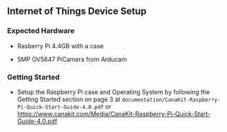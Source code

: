 ## Internet of Things Device Setup

### Expected Hardware


- Rasberry Pi 4.4GB with a case

- 5MP OV5647 PiCamera from Arducam

### Getting Started
-  Setup the Raspberry Pi case and Operating System by following the Getting Started section on page 3 at `documentation/CanaKit-Raspberry-Pi-Quick-Start-Guide-4.0.pdf` or https://www.canakit.com/Media/CanaKit-Raspberry-Pi-Quick-Start-Guide-4.0.pdf
